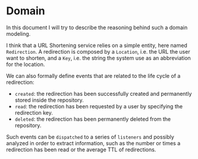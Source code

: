 # Domain

In this document I will try to describe the reasoning behind such a domain modeling.

I think that a URL Shortening service relies on a simple entity, here named `Redirection`.
A redirection is composed by a `Location`, i.e. the URL the user want to shorten, and a `Key`,
i.e. the string the system use as an abbreviation for the location.

We can also formally define events that are related to the life cycle of a redirection:
- `created`: the redirection has been successfully created and permanently stored inside the repository.
- `read`: the redirection has been requested by a user by specifying the redirection key.
- `deleted`: the redirection has been permanently deleted from the repository.

Such events can be `dispatched` to a series of `listeners` and possibly analyzed in order to extract information, such as the number or times a redirection has been read or the average TTL of redirections.
